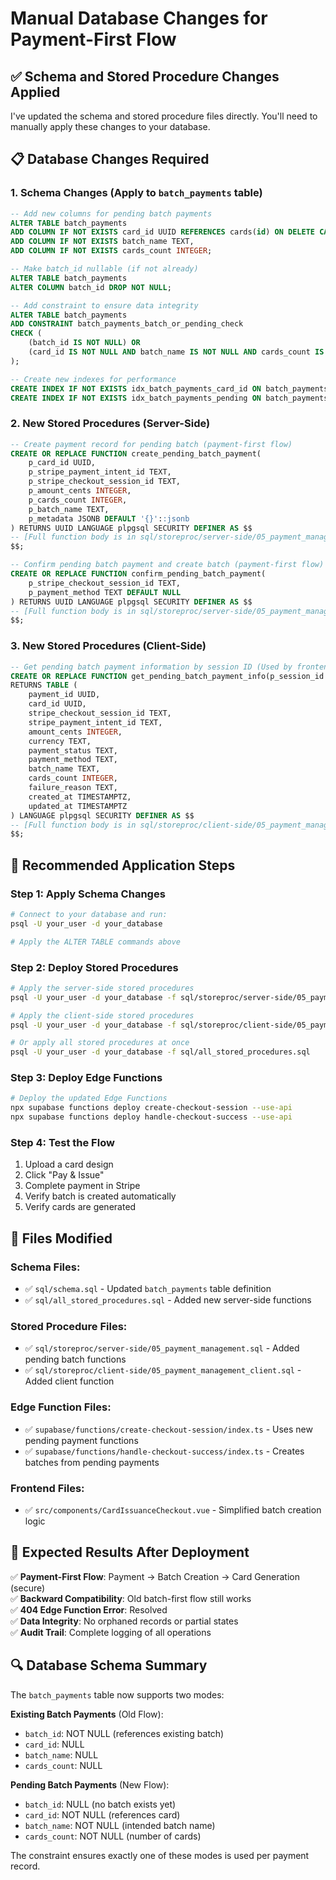 # Manual Database Changes for Payment-First Flow

## ✅ Schema and Stored Procedure Changes Applied

I've updated the schema and stored procedure files directly. You'll need to manually apply these changes to your database.

## 📋 Database Changes Required

### 1. **Schema Changes (Apply to `batch_payments` table)**

```sql
-- Add new columns for pending batch payments
ALTER TABLE batch_payments 
ADD COLUMN IF NOT EXISTS card_id UUID REFERENCES cards(id) ON DELETE CASCADE,
ADD COLUMN IF NOT EXISTS batch_name TEXT,
ADD COLUMN IF NOT EXISTS cards_count INTEGER;

-- Make batch_id nullable (if not already)
ALTER TABLE batch_payments 
ALTER COLUMN batch_id DROP NOT NULL;

-- Add constraint to ensure data integrity
ALTER TABLE batch_payments
ADD CONSTRAINT batch_payments_batch_or_pending_check 
CHECK (
    (batch_id IS NOT NULL) OR 
    (card_id IS NOT NULL AND batch_name IS NOT NULL AND cards_count IS NOT NULL)
);

-- Create new indexes for performance
CREATE INDEX IF NOT EXISTS idx_batch_payments_card_id ON batch_payments(card_id);
CREATE INDEX IF NOT EXISTS idx_batch_payments_pending ON batch_payments(card_id, user_id) WHERE batch_id IS NULL;
```

### 2. **New Stored Procedures (Server-Side)**

```sql
-- Create payment record for pending batch (payment-first flow)
CREATE OR REPLACE FUNCTION create_pending_batch_payment(
    p_card_id UUID,
    p_stripe_payment_intent_id TEXT,
    p_stripe_checkout_session_id TEXT,
    p_amount_cents INTEGER,
    p_cards_count INTEGER,
    p_batch_name TEXT,
    p_metadata JSONB DEFAULT '{}'::jsonb
) RETURNS UUID LANGUAGE plpgsql SECURITY DEFINER AS $$
-- [Full function body is in sql/storeproc/server-side/05_payment_management.sql]
$$;

-- Confirm pending batch payment and create batch (payment-first flow)
CREATE OR REPLACE FUNCTION confirm_pending_batch_payment(
    p_stripe_checkout_session_id TEXT,
    p_payment_method TEXT DEFAULT NULL
) RETURNS UUID LANGUAGE plpgsql SECURITY DEFINER AS $$
-- [Full function body is in sql/storeproc/server-side/05_payment_management.sql]
$$;
```

### 3. **New Stored Procedures (Client-Side)**

```sql
-- Get pending batch payment information by session ID (Used by frontend for payment-first flow)
CREATE OR REPLACE FUNCTION get_pending_batch_payment_info(p_session_id TEXT)
RETURNS TABLE (
    payment_id UUID,
    card_id UUID,
    stripe_checkout_session_id TEXT,
    stripe_payment_intent_id TEXT,
    amount_cents INTEGER,
    currency TEXT,
    payment_status TEXT,
    payment_method TEXT,
    batch_name TEXT,
    cards_count INTEGER,
    failure_reason TEXT,
    created_at TIMESTAMPTZ,
    updated_at TIMESTAMPTZ
) LANGUAGE plpgsql SECURITY DEFINER AS $$
-- [Full function body is in sql/storeproc/client-side/05_payment_management_client.sql]
$$;
```

## 🚀 Recommended Application Steps

### **Step 1: Apply Schema Changes**
```bash
# Connect to your database and run:
psql -U your_user -d your_database

# Apply the ALTER TABLE commands above
```

### **Step 2: Deploy Stored Procedures**
```bash
# Apply the server-side stored procedures
psql -U your_user -d your_database -f sql/storeproc/server-side/05_payment_management.sql

# Apply the client-side stored procedures  
psql -U your_user -d your_database -f sql/storeproc/client-side/05_payment_management_client.sql

# Or apply all stored procedures at once
psql -U your_user -d your_database -f sql/all_stored_procedures.sql
```

### **Step 3: Deploy Edge Functions**
```bash
# Deploy the updated Edge Functions
npx supabase functions deploy create-checkout-session --use-api
npx supabase functions deploy handle-checkout-success --use-api
```

### **Step 4: Test the Flow**
1. Upload a card design
2. Click "Pay & Issue" 
3. Complete payment in Stripe
4. Verify batch is created automatically
5. Verify cards are generated

## 📁 Files Modified

### **Schema Files:**
- ✅ `sql/schema.sql` - Updated `batch_payments` table definition
- ✅ `sql/all_stored_procedures.sql` - Added new server-side functions

### **Stored Procedure Files:**
- ✅ `sql/storeproc/server-side/05_payment_management.sql` - Added pending batch functions
- ✅ `sql/storeproc/client-side/05_payment_management_client.sql` - Added client function

### **Edge Function Files:**
- ✅ `supabase/functions/create-checkout-session/index.ts` - Uses new pending payment functions
- ✅ `supabase/functions/handle-checkout-success/index.ts` - Creates batches from pending payments

### **Frontend Files:**
- ✅ `src/components/CardIssuanceCheckout.vue` - Simplified batch creation logic

## 🎯 Expected Results After Deployment

✅ **Payment-First Flow**: Payment → Batch Creation → Card Generation (secure)  
✅ **Backward Compatibility**: Old batch-first flow still works  
✅ **404 Edge Function Error**: Resolved  
✅ **Data Integrity**: No orphaned records or partial states  
✅ **Audit Trail**: Complete logging of all operations

## 🔍 Database Schema Summary

The `batch_payments` table now supports two modes:

**Existing Batch Payments** (Old Flow):
- `batch_id`: NOT NULL (references existing batch)
- `card_id`: NULL
- `batch_name`: NULL  
- `cards_count`: NULL

**Pending Batch Payments** (New Flow):
- `batch_id`: NULL (no batch exists yet)
- `card_id`: NOT NULL (references card)
- `batch_name`: NOT NULL (intended batch name)
- `cards_count`: NOT NULL (number of cards)

The constraint ensures exactly one of these modes is used per payment record.
